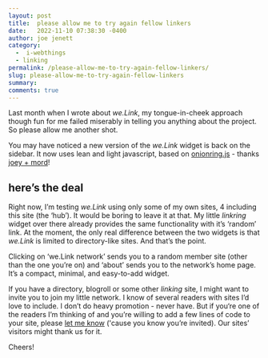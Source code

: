 ```yaml
---
layout: post
title:  please allow me to try again fellow linkers
date:   2022-11-10 07:38:30 -0400
author: joe jenett
category:
  -  i-webthings
  - linking
permalink: /please-allow-me-to-try-again-fellow-linkers/
slug: please-allow-me-to-try-again-fellow-linkers
summary:
comments: true
---
```

<p>Last month when I wrote about <em>we.Link</em>, my tongue-in-cheek approach though fun for me failed miserably in telling you anything about the project. So please allow me another shot.</p> 
<p>You may have noticed a new version of the <em>we.Link</em> widget is back on the sidebar. It now uses lean and light javascript, based on <a href="https://garlic.garden/onionring/">onionring.js</a> - thanks <a href="https://allium.house/">joey + mord</a>!</p>
<h2>here’s the deal</h2>
<p>Right now, I’m testing <em>we.Link</em> using only some of my own sites, 4 including this site (the ‘hub’). It would be boring to leave it at that. My little <em>linkring</em> widget over there already provides the same functionality with it’s ‘random’ link. At the moment, the only real difference between the two widgets is that <em>we.Link</em> is limited to directory-like sites. And that’s the point.</p>
<p>Clicking on ‘we.Link network’ sends you to a random member site (other than the one you’re on) and ‘about’ sends you to the network’s home page. It’s a compact, minimal, and easy-to-add widget.</p>
<p>If you have a directory, blogroll or some other <em>linking</em> site, I might want to invite you to join my little network. I know of several readers with sites I’d love to include. I don’t do heavy promotion - never have. But if you‘re one of the readers I’m thinking of and you’re willing to add a few lines of code to your site, please <a href="https://jenett.org/contact/">let me know</a> ('cause you know you’re invited). Our sites’ visitors might thank us for it. </p>
<p>Cheers!</p>
	
<a href="https://brid.gy/publish/twitter"></a>
<data class="p-bridgy-omit-link" value="false"></data>